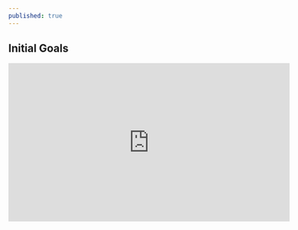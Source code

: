 ```yaml
---
published: true
---
```

## Initial Goals

<iframe width="560" height="315" src="https://www.youtube.com/embed/dHHmUF9gs70" frameborder="0" allowfullscreen></iframe>
